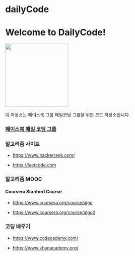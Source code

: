 dailyCode
=========
# Welcome to DailyCode!

<img src="https://octodex.github.com/images/baracktocat.jpg" width=200>

이 저장소는 페이스북 그룹 매일코딩 그룹을 위한 코드 저장소입니다. 

### [페이스북 매일 코딩 그룹](https://www.facebook.com/groups/daycode)

### 알고리즘 사이트

* https://www.hackerrank.com/

* https://leetcode.com

### 알고리즘 MOOC

#### Coursera Stanford Course

* https://www.coursera.org/course/algo 

* https://www.coursera.org/course/algo2

### 코딩 배우기

* https://www.codecademy.com/

* https://www.khanacademy.org/